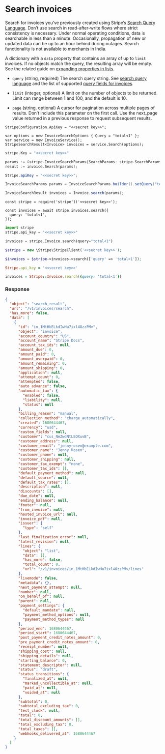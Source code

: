 # Search invoices

Search for invoices you’ve previously created using Stripe’s [Search Query Language](https://docs.stripe.com/docs/search.md#search-query-language).
Don’t use search in read-after-write flows where strict consistency is necessary. Under normal operating
conditions, data is searchable in less than a minute. Occasionally, propagation of new or updated data can be up
to an hour behind during outages. Search functionality is not available to merchants in India.

A dictionary with a `data` property that contains an array of up to `limit` invoices. If no objects match the
query, the resulting array will be empty. See the related guide on [expanding properties in lists](https://docs.stripe.com/docs/expand.md#lists).

- `query` (string, required)
  The search query string. See [search query language](https://docs.stripe.com/docs/search.md#search-query-language) and the list of supported [query fields for invoices](https://docs.stripe.com/docs/search.md#query-fields-for-invoices).

- `limit` (integer, optional)
  A limit on the number of objects to be returned. Limit can range between 1 and 100, and the default is 10.

- `page` (string, optional)
  A cursor for pagination across multiple pages of results. Don’t include this parameter on the first call. Use the next_page value returned in a previous response to request subsequent results.

```dotnet
StripeConfiguration.ApiKey = "<<secret key>>";

var options = new InvoiceSearchOptions { Query = "total<1" };
var service = new InvoiceService();
StripeSearchResult<Invoice> invoices = service.Search(options);
```

```go
stripe.Key = "<<secret key>>"

params := &stripe.InvoiceSearchParams{SearchParams: stripe.SearchParams{Query: "total<1"}};
result := invoice.Search(params);
```

```java
Stripe.apiKey = "<<secret key>>";

InvoiceSearchParams params = InvoiceSearchParams.builder().setQuery("total<1").build();

InvoiceSearchResult invoices = Invoice.search(params);
```

```node
const stripe = require('stripe')('<<secret key>>');

const invoices = await stripe.invoices.search({
  query: 'total<1',
});
```

```python
import stripe
stripe.api_key = "<<secret key>>"

invoices = stripe.Invoice.search(query="total<1")
```

```php
$stripe = new \Stripe\StripeClient('<<secret key>>');

$invoices = $stripe->invoices->search(['query' => 'total<1']);
```

```ruby
Stripe.api_key = '<<secret key>>'

invoices = Stripe::Invoice.search({query: 'total<1'})
```

### Response

```json
{
  "object": "search_result",
  "url": "/v1/invoices/search",
  "has_more": false,
  "data": [
    {
      "id": "in_1MtHbELkdIwHu7ixl4OzzPMv",
      "object": "invoice",
      "account_country": "US",
      "account_name": "Stripe Docs",
      "account_tax_ids": null,
      "amount_due": 0,
      "amount_paid": 0,
      "amount_overpaid": 0,
      "amount_remaining": 0,
      "amount_shipping": 0,
      "application": null,
      "attempt_count": 0,
      "attempted": false,
      "auto_advance": false,
      "automatic_tax": {
        "enabled": false,
        "liability": null,
        "status": null
      },
      "billing_reason": "manual",
      "collection_method": "charge_automatically",
      "created": 1680644467,
      "currency": "usd",
      "custom_fields": null,
      "customer": "cus_NeZwdNtLEOXuvB",
      "customer_address": null,
      "customer_email": "jennyrosen@example.com",
      "customer_name": "Jenny Rosen",
      "customer_phone": null,
      "customer_shipping": null,
      "customer_tax_exempt": "none",
      "customer_tax_ids": [],
      "default_payment_method": null,
      "default_source": null,
      "default_tax_rates": [],
      "description": null,
      "discounts": [],
      "due_date": null,
      "ending_balance": null,
      "footer": null,
      "from_invoice": null,
      "hosted_invoice_url": null,
      "invoice_pdf": null,
      "issuer": {
        "type": "self"
      },
      "last_finalization_error": null,
      "latest_revision": null,
      "lines": {
        "object": "list",
        "data": [],
        "has_more": false,
        "total_count": 0,
        "url": "/v1/invoices/in_1MtHbELkdIwHu7ixl4OzzPMv/lines"
      },
      "livemode": false,
      "metadata": {},
      "next_payment_attempt": null,
      "number": null,
      "on_behalf_of": null,
      "parent": null,
      "payment_settings": {
        "default_mandate": null,
        "payment_method_options": null,
        "payment_method_types": null
      },
      "period_end": 1680644467,
      "period_start": 1680644467,
      "post_payment_credit_notes_amount": 0,
      "pre_payment_credit_notes_amount": 0,
      "receipt_number": null,
      "shipping_cost": null,
      "shipping_details": null,
      "starting_balance": 0,
      "statement_descriptor": null,
      "status": "draft",
      "status_transitions": {
        "finalized_at": null,
        "marked_uncollectible_at": null,
        "paid_at": null,
        "voided_at": null
      },
      "subtotal": 0,
      "subtotal_excluding_tax": 0,
      "test_clock": null,
      "total": 0,
      "total_discount_amounts": [],
      "total_excluding_tax": 0,
      "total_taxes": [],
      "webhooks_delivered_at": 1680644467
    }
  ]
}
```